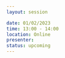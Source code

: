 ```yaml
---
layout: session

date: 01/02/2023
time: 13:00 - 14:00
location: Online
presenter:
status: upcoming
---
```

